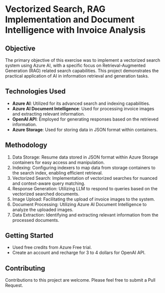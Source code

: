 # Vectorized Search, RAG Implementation and Document Intelligence with Invoice Analysis

## Objective

The primary objective of this exercise was to implement a vectorized search system using Azure AI, with a specific focus on Retrieval-Augmented Generation (RAG) related search capabilities. This project demonstrates the practical application of AI in information retrieval and generation tasks.

## Technologies Used

- **Azure AI**: Utilized for its advanced search and indexing capabilities.
- **Azure AI Document Intelligence**: Used for processing invoice images and extracting relevant information.
- **OpenAI API**: Employed for generating responses based on the retrieved information.
- **Azure Storage**: Used for storing data in JSON format within containers.

## Methodology

1. Data Storage: Resume data stored in JSON format within Azure Storage containers for easy access and manipulation.
2. Indexing: Configuring indexers to map data from storage containers to the search index, enabling efficient retrieval.
3. Vectorized Search: Implementation of vectorized searches for nuanced and context-aware query matching.
4. Response Generation: Utilizing LLM to respond to queries based on the vectorized searched documents.
5. Image Upload: Facilitating the upload of invoice images to the system.
6. Document Processing: Utilizing Azure AI Document Intelligence to analyze the uploaded images.
7. Data Extraction: Identifying and extracting relevant information from the processed documents.

## Getting Started

- Used free credits from Azure Free trial.
- Create an account and recharge for 3 to 4 dollars for OpenAI API.


## Contributing

Contributions to this project are welcome. Please feel free to submit a Pull Request.
